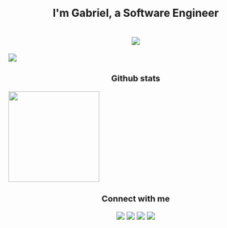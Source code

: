 <h2 align="center" color="#fff">I'm <strong color="#00ADD8"> Gabriel</strong>, a Software Engineer</h2>

<br>

<div align="center"> 
  <img align="center" src="https://skillicons.dev/icons?i=go,rust,python,typescript,react,aws,gcp,docker&theme=dark" />
</div>

<br>

<div style="display: inline-block;" align="center">
  <img src="https://github.com/francoggm/francoggm/assets/82771295/1aefc480-b8eb-47de-8633-343c2d5de11e" />
</div>

<h3 align="center">Github stats</h3>
<div style="display: inline-block;" align="center">
  <img height="180em" align="center" src="https://github-readme-stats.vercel.app/api/top-langs/?username=francoggm&layout=compact&langs_count=10&theme=dracula"/>
</div>

<br>

<h3 align="center">Connect with me</h3>
<p align="center">
  <a href="https://www.instagram.com/francoggm/" target="_blank"><img src="https://img.shields.io/badge/-Instagram-%23E4405F?style=for-the-badge&logo=instagram&logoColor=white" target="_blank"></a>
 <a href="discordapp.com/users/frango#0976" target="_blank"><img src="https://img.shields.io/badge/Discord-7289DA?style=for-the-badge&logo=discord&logoColor=white" target="_blank"></a> 
  <a href = "mailto:francogm77@hotmail.com"><img src="https://img.shields.io/badge/-Gmail-%23333?style=for-the-badge&logo=gmail&logoColor=white" target="_blank"></a>
  <a href="https://www.linkedin.com/in/francoggm/" target="_blank"><img src="https://img.shields.io/badge/-LinkedIn-%230077B5?style=for-the-badge&logo=linkedin&logoColor=white" target="_blank"></a> 
</p>

  



